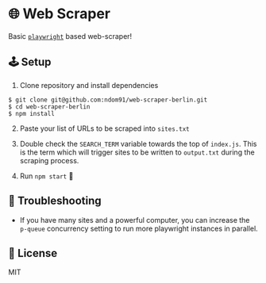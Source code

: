 # 🌐 Web Scraper

Basic [`playwright`](https://playwright.dev) based web-scraper!

## 🕹️ Setup

1. Clone repository and install dependencies

```
$ git clone git@github.com:ndom91/web-scraper-berlin.git
$ cd web-scraper-berlin
$ npm install
```

2. Paste your list of URLs to be scraped into `sites.txt`

3. Double check the `SEARCH_TERM` variable towards the top of `index.js`. This is the term which will trigger sites to be written to `output.txt` during the scraping process.

4. Run `npm start` :tada:

## 🚧 Troubleshooting

- If you have many sites and a powerful computer, you can increase the `p-queue` concurrency setting to run more playwright instances in parallel.

## 📝 License

MIT
